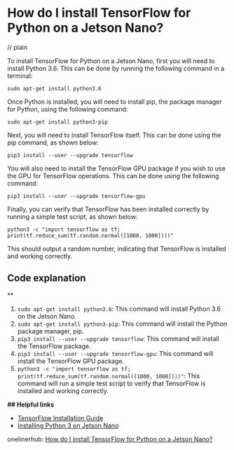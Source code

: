 # How do I install TensorFlow for Python on a Jetson Nano?
// plain

To install TensorFlow for Python on a Jetson Nano, first you will need to install Python 3.6. This can be done by running the following command in a terminal:
```
sudo apt-get install python3.6
```

Once Python is installed, you will need to install pip, the package manager for Python, using the following command:
```
sudo apt-get install python3-pip
```

Next, you will need to install TensorFlow itself. This can be done using the pip command, as shown below:
```
pip3 install --user --upgrade tensorflow
```

You will also need to install the TensorFlow GPU package if you wish to use the GPU for TensorFlow operations. This can be done using the following command:
```
pip3 install --user --upgrade tensorflow-gpu
```

Finally, you can verify that TensorFlow has been installed correctly by running a simple test script, as shown below:
```
python3 -c "import tensorflow as tf; print(tf.reduce_sum(tf.random.normal([1000, 1000])))"
```

This should output a random number, indicating that TensorFlow is installed and working correctly.

## Code explanation
**

1. `sudo apt-get install python3.6`: This command will install Python 3.6 on the Jetson Nano.
2. `sudo apt-get install python3-pip`: This command will install the Python package manager, pip.
3. `pip3 install --user --upgrade tensorflow`: This command will install the TensorFlow package.
4. `pip3 install --user --upgrade tensorflow-gpu`: This command will install the TensorFlow GPU package.
5. `python3 -c "import tensorflow as tf; print(tf.reduce_sum(tf.random.normal([1000, 1000])))"`: This command will run a simple test script to verify that TensorFlow is installed and working correctly.

**## Helpful links**

- [TensorFlow Installation Guide](https://www.tensorflow.org/install)
- [Installing Python 3 on Jetson Nano](https://www.jetsonhacks.com/2019/07/30/install-python-3-on-nvidia-jetson-nano/)

onelinerhub: [How do I install TensorFlow for Python on a Jetson Nano?](https://onelinerhub.com/python-tensorflow/how-do-i-install-tensorflow-for-python-on-a-jetson-nano)